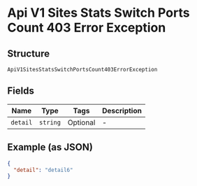 
# Api V1 Sites Stats Switch Ports Count 403 Error Exception

## Structure

`ApiV1SitesStatsSwitchPortsCount403ErrorException`

## Fields

| Name | Type | Tags | Description |
|  --- | --- | --- | --- |
| `detail` | `string` | Optional | - |

## Example (as JSON)

```json
{
  "detail": "detail6"
}
```

